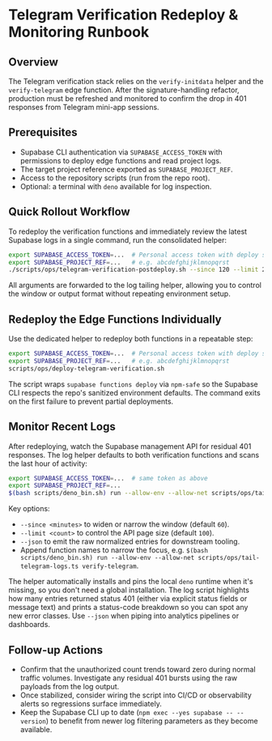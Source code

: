 # Telegram Verification Redeploy & Monitoring Runbook

## Overview

The Telegram verification stack relies on the `verify-initdata` helper and the
`verify-telegram` edge function. After the signature-handling refactor,
production must be refreshed and monitored to confirm the drop in 401 responses
from Telegram mini-app sessions.

## Prerequisites

- Supabase CLI authentication via `SUPABASE_ACCESS_TOKEN` with permissions to
  deploy edge functions and read project logs.
- The target project reference exported as `SUPABASE_PROJECT_REF`.
- Access to the repository scripts (run from the repo root).
- Optional: a terminal with `deno` available for log inspection.

## Quick Rollout Workflow

To redeploy the verification functions and immediately review the latest
Supabase logs in a single command, run the consolidated helper:

```bash
export SUPABASE_ACCESS_TOKEN=...  # Personal access token with deploy scope
export SUPABASE_PROJECT_REF=...   # e.g. abcdefghijklmnopqrst
./scripts/ops/telegram-verification-postdeploy.sh --since 120 --limit 200
```

All arguments are forwarded to the log tailing helper, allowing you to control
the window or output format without repeating environment setup.

## Redeploy the Edge Functions Individually

Use the dedicated helper to redeploy both functions in a repeatable step:

```bash
export SUPABASE_ACCESS_TOKEN=...  # Personal access token with deploy scope
export SUPABASE_PROJECT_REF=...   # e.g. abcdefghijklmnopqrst
scripts/ops/deploy-telegram-verification.sh
```

The script wraps `supabase functions deploy` via `npm-safe` so the Supabase CLI
respects the repo's sanitized environment defaults. The command exits on the
first failure to prevent partial deployments.

## Monitor Recent Logs

After redeploying, watch the Supabase management API for residual 401 responses.
The log helper defaults to both verification functions and scans the last hour
of activity:

```bash
export SUPABASE_ACCESS_TOKEN=...  # same token as above
export SUPABASE_PROJECT_REF=...
$(bash scripts/deno_bin.sh) run --allow-env --allow-net scripts/ops/tail-telegram-logs.ts
```

Key options:

- `--since <minutes>` to widen or narrow the window (default `60`).
- `--limit <count>` to control the API page size (default `100`).
- `--json` to emit the raw normalized entries for downstream tooling.
- Append function names to narrow the focus, e.g.
  `$(bash scripts/deno_bin.sh) run --allow-env --allow-net scripts/ops/tail-telegram-logs.ts verify-telegram`.

The helper automatically installs and pins the local `deno` runtime when it's
missing, so you don't need a global installation. The log script highlights how
many entries returned status 401 (either via explicit status fields or message
text) and prints a status-code breakdown so you can spot any new error classes.
Use `--json` when piping into analytics pipelines or dashboards.

## Follow-up Actions

- Confirm that the unauthorized count trends toward zero during normal traffic
  volumes. Investigate any residual 401 bursts using the raw payloads from the
  log output.
- Once stabilized, consider wiring the script into CI/CD or observability alerts
  so regressions surface immediately.
- Keep the Supabase CLI up to date (`npm exec --yes supabase -- --version`) to
  benefit from newer log filtering parameters as they become available.
